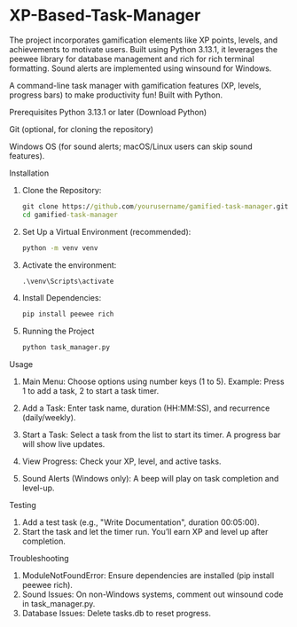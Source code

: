 # XP-Based-Task-Manager
 The project incorporates gamification elements like XP points, levels, and achievements to motivate users. Built using Python 3.13.1, it leverages the peewee library for database management and rich for rich terminal formatting. Sound alerts are implemented using winsound for Windows. 

A command-line task manager with gamification features (XP, levels, progress bars) to make productivity fun! Built with Python.

Prerequisites
Python 3.13.1 or later (Download Python)

Git (optional, for cloning the repository)

Windows OS (for sound alerts; macOS/Linux users can skip sound features).


Installation
1. Clone the Repository:
   ```cmd
   git clone https://github.com/yourusername/gamified-task-manager.git
   cd gamified-task-manager

2. Set Up a Virtual Environment (recommended):
   ```cmd
   python -m venv venv
3. Activate the environment:
   ```cmd
   .\venv\Scripts\activate
4. Install Dependencies:
   ```cmd
   pip install peewee rich

5. Running the Project
   ```cmd
   python task_manager.py


Usage
1. Main Menu:
   Choose options using number keys (1 to 5).
   Example: Press 1 to add a task, 2 to start a task timer.

2. Add a Task:
   Enter task name, duration (HH:MM:SS), and recurrence (daily/weekly).

3. Start a Task:
   Select a task from the list to start its timer. A progress bar will show live updates.

4. View Progress:
   Check your XP, level, and active tasks.

5. Sound Alerts (Windows only):
   A beep will play on task completion and level-up.


Testing

1. Add a test task (e.g., "Write Documentation", duration 00:05:00).
2. Start the task and let the timer run. You’ll earn XP and level up after completion.


Troubleshooting

1. ModuleNotFoundError: Ensure dependencies are installed (pip install peewee rich).
2. Sound Issues: On non-Windows systems, comment out winsound code in task_manager.py.
3. Database Issues: Delete tasks.db to reset progress.

